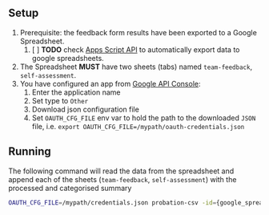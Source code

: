 Setup
-----

1. Prerequisite: the feedback form results have been exported to a Google Spreadsheet.
   1. [ ] **TODO** check [Apps Script API](https://developers.google.com/apps-script/api/) to automatically export data to google spreadsheets.
2. The Spreadsheet **MUST** have two sheets (tabs) named `team-feedback`, `self-assessment`.
3. You have configured an app from [Google API Console](https://console.developers.google.com/apis/credentials):
   1. Enter the application name
   2. Set type to `Other`
   3. Download json configuration file
   4. Set `OAUTH_CFG_FILE` env var to hold the path to the downloaded `JSON` file, i.e. `export OAUTH_CFG_FILE=/mypath/oauth-credentials.json`

Running
-------

The following command will read the data from the spreadsheet and append each of the sheets (`team-feedback`, `self-assessment`) with the processed and categorised summary

```sh
OAUTH_CFG_FILE=/mypath/credentials.json probation-csv -id={google_spreadsheet_id}
```
